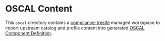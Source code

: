 # OSCAL Content

This `oscal` directory contains a [compliance-trestle](https://github.com/oscal-compass/compliance-trestle) managed workspace to import upstream catalog and profile content into generated [OSCAL Component Definition](https://pages.nist.gov/OSCAL-Reference/models/v1.1.1/component-definition/json-outline/).

